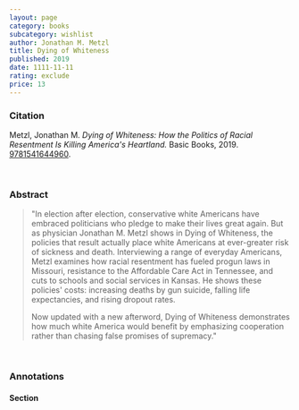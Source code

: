 ```yaml
---
layout: page
category: books
subcategory: wishlist
author: Jonathan M. Metzl
title: Dying of Whiteness
published: 2019
date: 1111-11-11
rating: exclude
price: 13
---
```


### Citation

Metzl, Jonathan M. *Dying of Whiteness: How the Politics of Racial Resentment Is Killing America's Heartland.* Basic Books, 2019. [9781541644960](https://www.hachettebookgroup.com/titles/jonathan-m-metzl/dying-of-whiteness/9781541644960/).

<br>

### Abstract

> "In election after election, conservative white Americans have embraced politicians who pledge to make their lives great again. But as physician Jonathan M. Metzl shows in Dying of Whiteness, the policies that result actually place white Americans at ever-greater risk of sickness and death. Interviewing a range of everyday Americans, Metzl examines how racial resentment has fueled progun laws in Missouri, resistance to the Affordable Care Act in Tennessee, and cuts to schools and social services in Kansas. He shows these policies' costs: increasing deaths by gun suicide, falling life expectancies, and rising dropout rates.
>
> Now updated with a new afterword, Dying of Whiteness demonstrates how much white America would benefit by emphasizing cooperation rather than chasing false promises of supremacy."

<br>

### Annotations

#### Section

<br>
